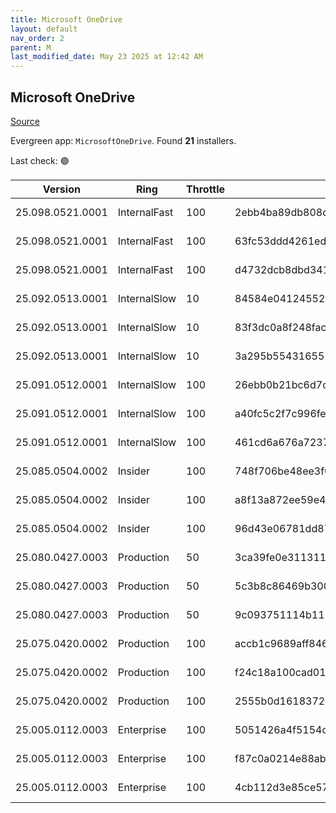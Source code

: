 ```yaml
---
title: Microsoft OneDrive
layout: default
nav_order: 2
parent: M
last_modified_date: May 23 2025 at 12:42 AM
---
```


## Microsoft OneDrive

[Source](https://onedrive.live.com/)

Evergreen app: `MicrosoftOneDrive`. Found **21** installers.

Last check: 🟢

| Version          | Ring         | Throttle | Sha256                                                           | Architecture | Type | URI                                                                                                                                                                  |
| ---------------- | ------------ | -------- | ---------------------------------------------------------------- | ------------ | ---- | -------------------------------------------------------------------------------------------------------------------------------------------------------------------- |
| 25.098.0521.0001 | InternalFast | 100      | 2ebb4ba89db808d8281c0bc4546e206735076e2bc58d166ba7f56d0cacbcaf23 | ARM64        | exe  | [https://oneclient.sfx.ms/Win/Installers/25.098.0521.0001/arm64/OneDriveSetup.exe](https://oneclient.sfx.ms/Win/Installers/25.098.0521.0001/arm64/OneDriveSetup.exe) |
| 25.098.0521.0001 | InternalFast | 100      | 63fc53ddd4261edc4e24b9f024ae6cc92e654135dc6a48f5daa2ec7c6a70e5d6 | x64          | exe  | [https://oneclient.sfx.ms/Win/Installers/25.098.0521.0001/amd64/OneDriveSetup.exe](https://oneclient.sfx.ms/Win/Installers/25.098.0521.0001/amd64/OneDriveSetup.exe) |
| 25.098.0521.0001 | InternalFast | 100      | d4732dcb8dbd3411365463b546333ec36e0275974adc7884053bcbee4dc58000 | x86          | exe  | [https://oneclient.sfx.ms/Win/Installers/25.098.0521.0001/OneDriveSetup.exe](https://oneclient.sfx.ms/Win/Installers/25.098.0521.0001/OneDriveSetup.exe)             |
| 25.092.0513.0001 | InternalSlow | 10       | 84584e0412455218b225d5ffcbc7d6f30f46e53e3a354e44a14257c5e89f5fed | ARM64        | exe  | [https://oneclient.sfx.ms/Win/Installers/25.092.0513.0001/arm64/OneDriveSetup.exe](https://oneclient.sfx.ms/Win/Installers/25.092.0513.0001/arm64/OneDriveSetup.exe) |
| 25.092.0513.0001 | InternalSlow | 10       | 83f3dc0a8f248faceac8a35727902bdb74dbcc1942df7d34b109f56996b6f2f2 | x64          | exe  | [https://oneclient.sfx.ms/Win/Installers/25.092.0513.0001/amd64/OneDriveSetup.exe](https://oneclient.sfx.ms/Win/Installers/25.092.0513.0001/amd64/OneDriveSetup.exe) |
| 25.092.0513.0001 | InternalSlow | 10       | 3a295b55431655112a63ea9bd11f5998cacdc1f3ca841f954fbff2dbeb2ffc5d | x86          | exe  | [https://oneclient.sfx.ms/Win/Installers/25.092.0513.0001/OneDriveSetup.exe](https://oneclient.sfx.ms/Win/Installers/25.092.0513.0001/OneDriveSetup.exe)             |
| 25.091.0512.0001 | InternalSlow | 100      | 26ebb0b21bc6d7cf1a778b11a2c3fa38350b394c0da51304aaebe20461b262d7 | ARM64        | exe  | [https://oneclient.sfx.ms/Win/Installers/25.091.0512.0001/arm64/OneDriveSetup.exe](https://oneclient.sfx.ms/Win/Installers/25.091.0512.0001/arm64/OneDriveSetup.exe) |
| 25.091.0512.0001 | InternalSlow | 100      | a40fc5c2f7c996fecef11c4d8d69da6bd5b3fc9ef14c3e219b707c38368d72fd | x64          | exe  | [https://oneclient.sfx.ms/Win/Installers/25.091.0512.0001/amd64/OneDriveSetup.exe](https://oneclient.sfx.ms/Win/Installers/25.091.0512.0001/amd64/OneDriveSetup.exe) |
| 25.091.0512.0001 | InternalSlow | 100      | 461cd6a676a723750edfe1db6c79014bd76a88d0ac656082d0eeb29ea9d27a8e | x86          | exe  | [https://oneclient.sfx.ms/Win/Installers/25.091.0512.0001/OneDriveSetup.exe](https://oneclient.sfx.ms/Win/Installers/25.091.0512.0001/OneDriveSetup.exe)             |
| 25.085.0504.0002 | Insider      | 100      | 748f706be48ee3f0869842bc187ad1f7c97a149c2f3c87904e5aa0f797e907c0 | ARM64        | exe  | [https://oneclient.sfx.ms/Win/Installers/25.085.0504.0002/arm64/OneDriveSetup.exe](https://oneclient.sfx.ms/Win/Installers/25.085.0504.0002/arm64/OneDriveSetup.exe) |
| 25.085.0504.0002 | Insider      | 100      | a8f13a872ee59e4fe60e5f6d5d7708333e22b2f257ff0c01e53ce945994c0994 | x64          | exe  | [https://oneclient.sfx.ms/Win/Installers/25.085.0504.0002/amd64/OneDriveSetup.exe](https://oneclient.sfx.ms/Win/Installers/25.085.0504.0002/amd64/OneDriveSetup.exe) |
| 25.085.0504.0002 | Insider      | 100      | 96d43e06781dd87b0e7fed1876480167ab04f0788bca1b14df32ad0c0a2619c9 | x86          | exe  | [https://oneclient.sfx.ms/Win/Installers/25.085.0504.0002/OneDriveSetup.exe](https://oneclient.sfx.ms/Win/Installers/25.085.0504.0002/OneDriveSetup.exe)             |
| 25.080.0427.0003 | Production   | 50       | 3ca39fe0e3113113a0d1f2608d09a700e3e88b468413191a74a76ed04ce3e525 | ARM64        | exe  | [https://oneclient.sfx.ms/Win/Installers/25.080.0427.0003/arm64/OneDriveSetup.exe](https://oneclient.sfx.ms/Win/Installers/25.080.0427.0003/arm64/OneDriveSetup.exe) |
| 25.080.0427.0003 | Production   | 50       | 5c3b8c86469b300c090771bec96f51e18e80651f8b687130b0902eaebb63a1da | x64          | exe  | [https://oneclient.sfx.ms/Win/Installers/25.080.0427.0003/amd64/OneDriveSetup.exe](https://oneclient.sfx.ms/Win/Installers/25.080.0427.0003/amd64/OneDriveSetup.exe) |
| 25.080.0427.0003 | Production   | 50       | 9c093751114b1158e96e3fcb152eded230c588f34c3d40ed1b00e239ab5f89f6 | x86          | exe  | [https://oneclient.sfx.ms/Win/Installers/25.080.0427.0003/OneDriveSetup.exe](https://oneclient.sfx.ms/Win/Installers/25.080.0427.0003/OneDriveSetup.exe)             |
| 25.075.0420.0002 | Production   | 100      | accb1c9689aff84671cd63210ca40da50350b4e67c6f9a7a2da2359676369aff | ARM64        | exe  | [https://oneclient.sfx.ms/Win/Installers/25.075.0420.0002/arm64/OneDriveSetup.exe](https://oneclient.sfx.ms/Win/Installers/25.075.0420.0002/arm64/OneDriveSetup.exe) |
| 25.075.0420.0002 | Production   | 100      | f24c18a100cad017ce253518d3493f8a870b00bf8ff95dd9d887edb82d21625a | x64          | exe  | [https://oneclient.sfx.ms/Win/Installers/25.075.0420.0002/amd64/OneDriveSetup.exe](https://oneclient.sfx.ms/Win/Installers/25.075.0420.0002/amd64/OneDriveSetup.exe) |
| 25.075.0420.0002 | Production   | 100      | 2555b0d1618372cc52098f423277bea5d338efbc6b3f7618fa4b528d7835ba48 | x86          | exe  | [https://oneclient.sfx.ms/Win/Installers/25.075.0420.0002/OneDriveSetup.exe](https://oneclient.sfx.ms/Win/Installers/25.075.0420.0002/OneDriveSetup.exe)             |
| 25.005.0112.0003 | Enterprise   | 100      | 5051426a4f5154c6b0b5dd02fcc5144807b3dc3f1ffb3ca4538a9c993db3063c | ARM64        | exe  | [https://oneclient.sfx.ms/Win/Installers/25.005.0112.0003/arm64/OneDriveSetup.exe](https://oneclient.sfx.ms/Win/Installers/25.005.0112.0003/arm64/OneDriveSetup.exe) |
| 25.005.0112.0003 | Enterprise   | 100      | f87c0a0214e88ab1bdcee61e7ad446990426b14de5ee6a4144fd3cc9c19f045e | x64          | exe  | [https://oneclient.sfx.ms/Win/Installers/25.005.0112.0003/amd64/OneDriveSetup.exe](https://oneclient.sfx.ms/Win/Installers/25.005.0112.0003/amd64/OneDriveSetup.exe) |
| 25.005.0112.0003 | Enterprise   | 100      | 4cb112d3e85ce57bf99ecde5dade8fd13f0e22ca8d36c11d09b3b7a50ad52bf8 | x86          | exe  | [https://oneclient.sfx.ms/Win/Installers/25.005.0112.0003/OneDriveSetup.exe](https://oneclient.sfx.ms/Win/Installers/25.005.0112.0003/OneDriveSetup.exe)             |
